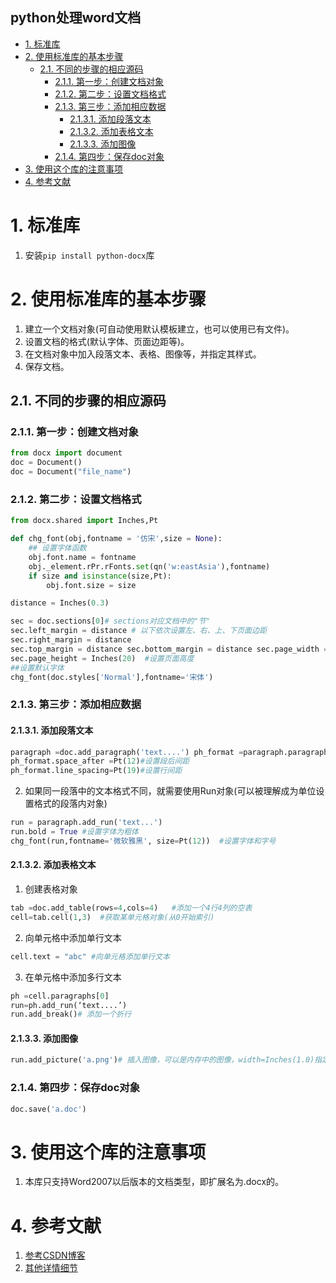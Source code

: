 python处理word文档
---

<!-- TOC -->

- [1. 标准库](#1-标准库)
- [2. 使用标准库的基本步骤](#2-使用标准库的基本步骤)
  - [2.1. 不同的步骤的相应源码](#21-不同的步骤的相应源码)
    - [2.1.1. 第一步：创建文档对象](#211-第一步创建文档对象)
    - [2.1.2. 第二步：设置文档格式](#212-第二步设置文档格式)
    - [2.1.3. 第三步：添加相应数据](#213-第三步添加相应数据)
      - [2.1.3.1. 添加段落文本](#2131-添加段落文本)
      - [2.1.3.2. 添加表格文本](#2132-添加表格文本)
      - [2.1.3.3. 添加图像](#2133-添加图像)
    - [2.1.4. 第四步：保存doc对象](#214-第四步保存doc对象)
- [3. 使用这个库的注意事项](#3-使用这个库的注意事项)
- [4. 参考文献](#4-参考文献)

<!-- /TOC -->

# 1. 标准库
1. 安装`pip install python-docx`库

# 2. 使用标准库的基本步骤
1. 建立一个文档对象(可自动使用默认模板建立，也可以使用已有文件)。
2. 设置文档的格式(默认字体、页面边距等)。
3. 在文档对象中加入段落文本、表格、图像等，并指定其样式。
4. 保存文档。

## 2.1. 不同的步骤的相应源码

### 2.1.1. 第一步：创建文档对象
```python
from docx import document
doc = Document()
doc = Document("file_name")
```
### 2.1.2. 第二步：设置文档格式
```python
from docx.shared import Inches,Pt

def chg_font(obj,fontname = '仿宋',size = None):
    ## 设置字体函数
    obj.font.name = fontname
    obj._element.rPr.rFonts.set(qn('w:eastAsia'),fontname)
    if size and isinstance(size,Pt):
        obj.font.size = size

distance = Inches(0.3)

sec = doc.sections[0]# sections对应文档中的"节"
sec.left_margin = distance # 以下依次设置左、右、上、下页面边距
sec.right_margin = distance
sec.top_margin = distance sec.bottom_margin = distance sec.page_width =Inches(12)    #设置页面宽度
sec.page_height = Inches(20)  #设置页面高度 
##设置默认字体
chg_font(doc.styles['Normal'],fontname='宋体')
```

### 2.1.3. 第三步：添加相应数据

#### 2.1.3.1. 添加段落文本
```python
paragraph =doc.add_paragraph('text....') ph_format =paragraph.paragraph_format ph_format.space_before =Pt(10)#设置段前间距
ph_format.space_after =Pt(12)#设置段后间距
ph_format.line_spacing=Pt(19)#设置行间距
```
2. 如果同一段落中的文本格式不同，就需要使用Run对象(可以被理解成为单位设置格式的段落内对象)
```python
run = paragraph.add_run('text...')
run.bold = True #设置字体为粗体
chg_font(run,fontname='微软雅黑', size=Pt(12))  #设置字体和字号
```
#### 2.1.3.2. 添加表格文本
1. 创建表格对象
```python
tab =doc.add_table(rows=4,cols=4)   #添加一个4行4列的空表
cell=tab.cell(1,3)  #获取某单元格对象(从0开始索引)
```
2. 向单元格中添加单行文本
```python
cell.text = "abc" #向单元格添加单行文本
```
3. 在单元格中添加多行文本
```python
ph =cell.paragraphs[0]
run=ph.add_run(‘text....’)
run.add_break()# 添加一个折行
```
#### 2.1.3.3. 添加图像
```python
run.add_picture('a.png')# 插入图像，可以是内存中的图像，width=Inches(1.0)指定宽度。
```

### 2.1.4. 第四步：保存doc对象
```python
doc.save('a.doc')
```


# 3. 使用这个库的注意事项
1. 本库只支持Word2007以后版本的文档类型，即扩展名为.docx的。

# 4. 参考文献
1. <a href = "https://blog.csdn.net/cloveses/article/details/81668797">参考CSDN博客</a>
2. <a href = "https://blog.csdn.net/sunchengquan/article/details/80369304">其他详情细节</a>